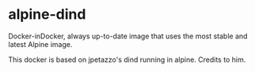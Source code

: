 # alpine-dind
Docker-inDocker, always up-to-date image that uses the most stable and latest Alpine image.

This docker is based on jpetazzo's dind running in alpine. Credits to him.
